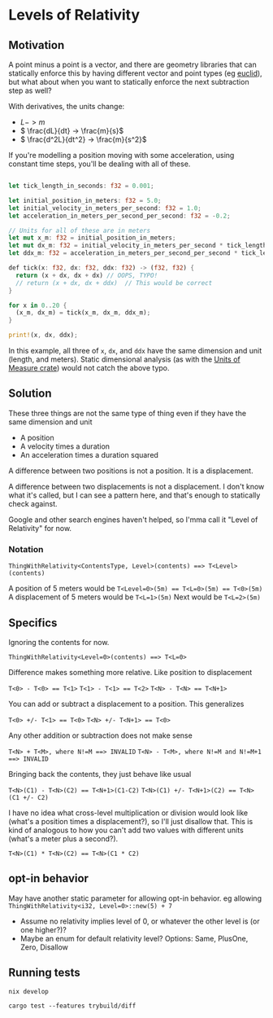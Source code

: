 # Levels of Relativity

## Motivation 

A point minus a point is a vector, and there are geometry libraries that can statically enforce this by having different vector and point types (eg [euclid](https://docs.rs/euclid/latest/euclid/)), but what about when you want to statically enforce the next subtraction step as well?

With derivatives, the units change:

- $L -> m$
- $ \frac{dL}{dt} -> \frac{m}{s}$
- $ \frac{d^2L}{dt^2} -> \frac{m}{s^2}$

If you're modelling a position moving with some acceleration, using constant time steps, you'll be dealing with all of these.

```rust

let tick_length_in_seconds: f32 = 0.001;

let initial_position_in_meters: f32 = 5.0;
let initial_velocity_in_meters_per_second: f32 = 1.0;
let acceleration_in_meters_per_second_per_second: f32 = -0.2;

// Units for all of these are in meters
let mut x_m: f32 = initial_position_in_meters;
let mut dx_m: f32 = initial_velocity_in_meters_per_second * tick_length_in_seconds;
let ddx_m: f32 = acceleration_in_meters_per_second_per_second * tick_length_in_seconds * tick_length_in_seconds;

def tick(x: f32, dx: f32, ddx: f32) -> (f32, f32) {
  return (x + dx, dx + dx) // OOPS, TYPO!
  // return (x + dx, dx + ddx)  // This would be correct
}

for x in 0..20 {
  (x_m, dx_m) = tick(x_m, dx_m, ddx_m);
}

print!(x, dx, ddx);

```

In this example, all three of `x`, `dx`, and `ddx` have the same dimension and unit (length, and meters).  Static dimensional analysis (as with the [Units of Measure crate](https://docs.rs/uom/latest/uom/)) would not catch the above typo.

## Solution

These three things are not the same type of thing even if they have the same dimension and unit

- A position
- A velocity times a duration
- An acceleration times a duration squared


A difference between two positions is not a position.  It is a displacement.

A difference between two displacements is not a displacement.  I don't know what it's called, but I can see a pattern here, and that's enough to statically check against.

Google and other search engines haven't helped, so I'mma call it "Level of Relativity" for now.

### Notation

`ThingWithRelativity<ContentsType, Level>(contents) ==> T<Level>(contents)`

A position of 5 meters would be `T<Level=0>(5m) == T<L=0>(5m) == T<0>(5m)`
A displacement of 5 meters would be `T<L=1>(5m)`
Next would be `T<L=2>(5m)`

## Specifics

Ignoring the contents for now.

`ThingWithRelativity<Level=0>(contents) ==> T<L=0>`

Difference makes something more relative.  Like position to displacement

`T<0> - T<0> == T<1>`
`T<1> - T<1> == T<2>`
`T<N> - T<N> == T<N+1>`

You can add or subtract a displacement to a position.  This generalizes

`T<0> +/- T<1> == T<0>`
`T<N> +/- T<N+1> == T<0>`

Any other addition or subtraction does not make sense

`T<N> + T<M>, where N!=M ==> INVALID`
`T<N> - T<M>, where N!=M and N!=M+1 ==> INVALID`

Bringing back the contents, they just behave like usual

`T<N>(C1) - T<N>(C2) == T<N+1>(C1-C2)`
`T<N>(C1) +/- T<N+1>(C2) == T<N>(C1 +/- C2)`

I have no idea what cross-level multiplication or division would look like (what's a position times a displacement?), so I'll just disallow that.
This is kind of analogous to how you can't add two values with different units (what's a meter plus a second?).

`T<N>(C1) * T<N>(C2) == T<N>(C1 * C2)`


## opt-in behavior

May have another static parameter for allowing opt-in behavior.  eg allowing `ThingWithRelativity<i32, Level=0>::new(5) + 7`

- Assume no relativity implies level of 0, or whatever the other level is (or one higher?)?
- Maybe an enum for default relativity level?  Options: Same, PlusOne, Zero, Disallow

## Running tests

`nix develop`

`cargo test --features trybuild/diff`
